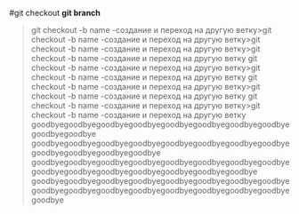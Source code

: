 #git checkout
**git branch**
>git checkout -b name -создание и переход на другую ветку>git checkout -b name -создание и переход на другую ветку>git checkout -b name -создание и переход на другую ветку>git checkout -b name -создание и переход на другую ветку
>git checkout -b name -создание и переход на другую ветку>git checkout -b name -создание и переход на другую ветку
>git checkout -b name -создание и переход на другую ветку>git checkout -b name -создание и переход на другую ветку
>git checkout -b name -создание и переход на другую ветку>git checkout -b name -создание и переход на другую ветку
goodbyegoodbyegoodbyegoodbyegoodbyegoodbyegoodbyegoodbyegoodbyegoodbye
goodbyegoodbyegoodbyegoodbyegoodbyegoodbyegoodbyegoodbyegoodbyegoodbyegoodbyegoodbye
goodbyegoodbyegoodbyegoodbyegoodbyegoodbyegoodbyegoodbyegoodbyegoodbyegoodbyegoodbyegoodbyegoodbyegoodbye
goodbyegoodbyegoodbyegoodbyegoodbyegoodbyegoodbyegoodbyegoodbyegoodbyegoodbyegoodbyegoodbyegoodbyegoodbyegoodbyegoodbye